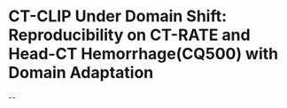 # CT-CLIP Under Domain Shift: Reproducibility on CT-RATE and Head-CT Hemorrhage(CQ500) with Domain Adaptation

--
